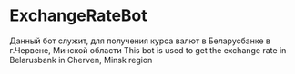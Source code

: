# ExchangeRateBot
Данный бот служит, для получения курса валют в Беларусбанке в г.Червене, Минской области
This bot is used to get the exchange rate in Belarusbank in Cherven, Minsk region

